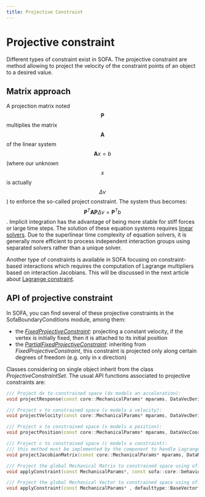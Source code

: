 ```yaml
---
title: Projective Constraint
---
```


Projective constraint
=====================

Different types of constraint exist in SOFA. The projective constraint are method allowing to project the velocity of the constraint points of an object to a desired value.


Matrix approach
---------------

A projection matrix noted $$\mathbf{P}$$ multiplies the matrix $$\mathbf{A}$$ of the linear system $$\mathbf{A}x=b$$ (where our unknown $$x$$ is actually $$\Delta{v}$$) to enforce the so-called project constraint. The system thus becomes: $$\mathbf{P}^T\mathbf{A}\mathbf{P} \Delta v=\mathbf{P}^Tb$$. Implicit integration has the advantage of being more stable for stiff forces or large time steps. The solution of these equation systems requires [linear solvers](../../system-resolution/linear-solver/). Due to the superlinear time complexity of equation solvers, it is generally more efficient to process independent interaction groups using separated solvers rather than a unique solver.

Another type of constraints is available in SOFA focusing on constraint-based interactions which requires the computation of Lagrange multipliers based on interaction Jacobians. This will be discussed in the next article about [Lagrange constraint](./../lagrange-constraint/).



API of projective constraint
----------------------------

In SOFA, you can find several of these projective constraints in the SofaBoundaryConditions module, among them:

  - the [_FixedProjectiveConstraint_](../../../components/constraint/projective/fixedprojectiveconstraint/): projecting a constant velocity, if the vertex is initially fixed, then it is attached to its initial position
  - the [_PartialFixedProjectiveConstraint_](../../../components/constraint/projective/partialfixedprojectiveconstraint/): inheriting from _FixedProjectiveConstraint_, this constraint is projected only along certain degrees of freedom (e.g. only in x direction)

Classes considering on single object inherit from the class _ProjectiveConstraintSet_. The usual API functions associated to projective constraints are:

``` cpp
/// Project dx to constrained space (dx models an acceleration):
void projectResponse(const core::MechanicalParams* mparams, DataVecDeriv& resData);

/// Project v to constrained space (v models a velocity):
void projectVelocity(const core::MechanicalParams* mparams, DataVecDeriv& vData);

/// Project x to constrained space (x models a position):
void projectPosition(const core::MechanicalParams* mparams, DataVecCoord& xData);

/// Project c to constrained space (c models a constraint):
/// this method must be implemented by the component to handle Lagrange Multiplier based constraint
void projectJacobianMatrix(const core::MechanicalParams* mparams, DataMatrixDeriv& cData);

/// Project the global Mechanical Matrix to constrained space using offset parameter
void applyConstraint(const MechanicalParams*, const sofa::core::behavior::MultiMatrixAccessor*);

/// Project the global Mechanical Vector to constrained space using offset parameter
void applyConstraint(const MechanicalParams* , defaulttype::BaseVector*, const sofa::core::behavior::MultiMatrixAccessor*);

```